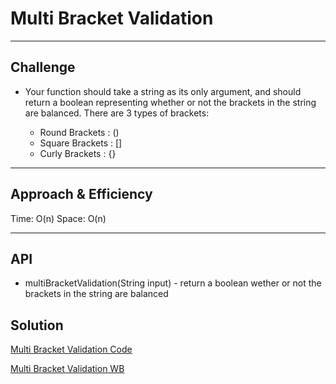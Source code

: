 # Multi Bracket Validation
<!-- Short summary or background information -->
***
## Challenge
* Your function should take a string as its only argument, and should return a boolean representing whether or not the brackets in the string are balanced. There are 3 types of brackets:

    * Round Brackets : ()
    * Square Brackets : []
    * Curly Brackets : {}
***
## Approach & Efficiency
Time: O(n)
Space: O(n)
***
## API
<!-- Description of each method publicly available to your Stack and Queue-->
* multiBracketValidation(String input) - return a boolean wether or not the brackets in the string are balanced

## Solution

[Multi Bracket Validation Code](https://github.com/KKetter/CodeChallenge-Repo/blob/MultiBracketValidation/DSA%20401%20JAVA/src/main/java/DSA/JAVA/MultiBracketValidation/MultiBracketValidation.java)

[Multi Bracket Validation WB](https://github.com/KKetter/CodeChallenge-Repo/blob/MultiBracketValidation/assets/multiBracketValidation1.JPG)
